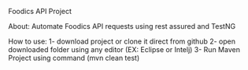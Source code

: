 Foodics API Project

About:
Automate Foodics API requests using rest assured and TestNG

How to use:
1- download project or clone it direct from github
2- open downloaded folder using any editor (EX: Eclipse or Intelj)
3- Run Maven Project using command (mvn clean test)

